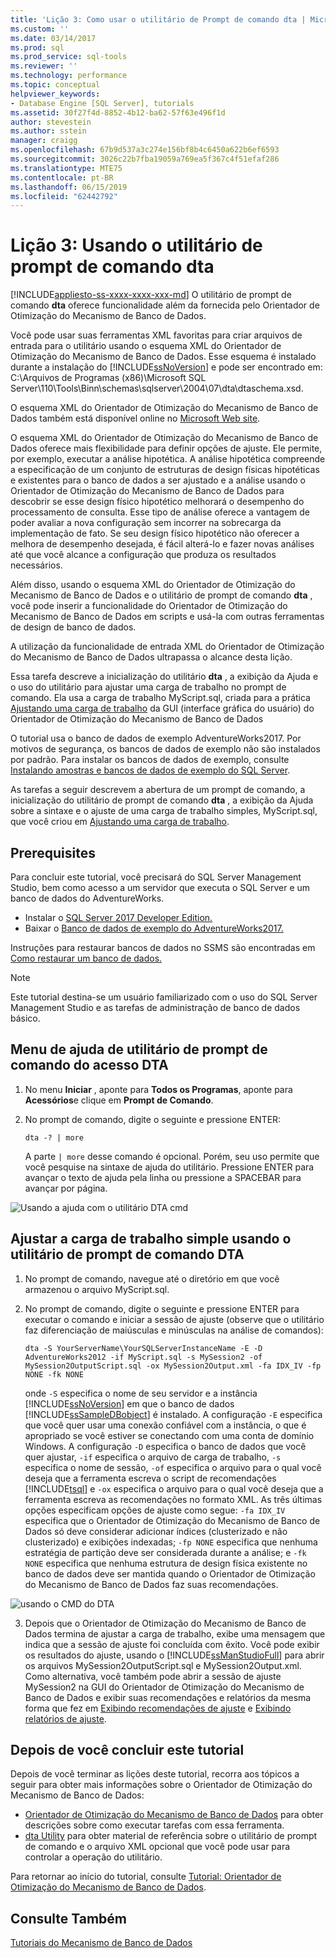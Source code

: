 ```yaml
---
title: 'Lição 3: Como usar o utilitário de Prompt de comando dta | Microsoft Docs'
ms.custom: ''
ms.date: 03/14/2017
ms.prod: sql
ms.prod_service: sql-tools
ms.reviewer: ''
ms.technology: performance
ms.topic: conceptual
helpviewer_keywords:
- Database Engine [SQL Server], tutorials
ms.assetid: 30f27f4d-8852-4b12-ba62-57f63e496f1d
author: stevestein
ms.author: sstein
manager: craigg
ms.openlocfilehash: 67b9d537a3c274e156bf8b4c6450a622b6ef6593
ms.sourcegitcommit: 3026c22b7fba19059a769ea5f367c4f51efaf286
ms.translationtype: MTE75
ms.contentlocale: pt-BR
ms.lasthandoff: 06/15/2019
ms.locfileid: "62442792"
---
```

# <a name="lesson-3-using-the-dta-command-prompt-utility"></a>Lição 3: Usando o utilitário de prompt de comando dta
[!INCLUDE[appliesto-ss-xxxx-xxxx-xxx-md](../../includes/appliesto-ss-xxxx-xxxx-xxx-md.md)]
O utilitário de prompt de comando **dta** oferece funcionalidade além da fornecida pelo Orientador de Otimização do Mecanismo de Banco de Dados.  
  
Você pode usar suas ferramentas XML favoritas para criar arquivos de entrada para o utilitário usando o esquema XML do Orientador de Otimização do Mecanismo de Banco de Dados. Esse esquema é instalado durante a instalação do [!INCLUDE[ssNoVersion](../../includes/ssnoversion-md.md)] e pode ser encontrado em: C:\Arquivos de Programas (x86)\Microsoft SQL Server\110\Tools\Binn\schemas\sqlserver\2004\07\dta\dtaschema.xsd.  
  
O esquema XML do Orientador de Otimização do Mecanismo de Banco de Dados também está disponível online no [Microsoft Web site](https://go.microsoft.com/fwlink/?linkid=43100&clcid=0x409).  
  
O esquema XML do Orientador de Otimização do Mecanismo de Banco de Dados oferece mais flexibilidade para definir opções de ajuste. Ele permite, por exemplo, executar a análise hipotética. A análise hipotética compreende a especificação de um conjunto de estruturas de design físicas hipotéticas e existentes para o banco de dados a ser ajustado e a análise usando o Orientador de Otimização do Mecanismo de Banco de Dados para descobrir se esse design físico hipotético melhorará o desempenho do processamento de consulta. Esse tipo de análise oferece a vantagem de poder avaliar a nova configuração sem incorrer na sobrecarga da implementação de fato. Se seu design físico hipotético não oferecer a melhora de desempenho desejada, é fácil alterá-lo e fazer novas análises até que você alcance a configuração que produza os resultados necessários.  
  
Além disso, usando o esquema XML do Orientador de Otimização do Mecanismo de Banco de Dados e o utilitário de prompt de comando **dta** , você pode inserir a funcionalidade do Orientador de Otimização do Mecanismo de Banco de Dados em scripts e usá-la com outras ferramentas de design de banco de dados.  
  
A utilização da funcionalidade de entrada XML do Orientador de Otimização do Mecanismo de Banco de Dados ultrapassa o alcance desta lição.  
  
Essa tarefa descreve a inicialização do utilitário **dta** , a exibição da Ajuda e o uso do utilitário para ajustar uma carga de trabalho no prompt de comando. Ela usa a carga de trabalho MyScript.sql, criada para a prática [Ajustando uma carga de trabalho](lesson-2-using-database-engine-tuning-advisor.md#tuning-a-workload) da GUI (interface gráfica do usuário) do Orientador de Otimização do Mecanismo de Banco de Dados  
  
O tutorial usa o banco de dados de exemplo AdventureWorks2017. Por motivos de segurança, os bancos de dados de exemplo não são instalados por padrão. Para instalar os bancos de dados de exemplo, consulte [Instalando amostras e bancos de dados de exemplo do SQL Server](https://docs.microsoft.com/sql/samples/adventureworks-install-configure).  
  
As tarefas a seguir descrevem a abertura de um prompt de comando, a inicialização do utilitário de prompt de comando **dta** , a exibição da Ajuda sobre a sintaxe e o ajuste de uma carga de trabalho simples, MyScript.sql, que você criou em [Ajustando uma carga de trabalho](../../tools/dta/lesson-1-1-tuning-a-workload.md).  

## <a name="prerequisites"></a>Prerequisites 

Para concluir este tutorial, você precisará do SQL Server Management Studio, bem como acesso a um servidor que executa o SQL Server e um banco de dados do AdventureWorks.

- Instalar o [SQL Server 2017 Developer Edition.](https://www.microsoft.com/sql-server/sql-server-downloads)
- Baixar o [Banco de dados de exemplo do AdventureWorks2017.](https://docs.microsoft.com/sql/samples/adventureworks-install-configure)


Instruções para restaurar bancos de dados no SSMS são encontradas em [Como restaurar um banco de dados.](https://docs.microsoft.com/sql/relational-databases/backup-restore/restore-a-database-backup-using-ssms?view=sql-server-2017)

  >[!NOTE]
  > Este tutorial destina-se um usuário familiarizado com o uso do SQL Server Management Studio e as tarefas de administração de banco de dados básico. 

## <a name="access-dta-command-prompt-utility-help-menu"></a>Menu de ajuda de utilitário de prompt de comando do acesso DTA
  
  
1.  No menu **Iniciar** , aponte para **Todos os Programas**, aponte para **Acessórios**e clique em **Prompt de Comando**.  
  
2.  No prompt de comando, digite o seguinte e pressione ENTER:  
  
    ```  
    dta -? | more  
    ```  
  
    A parte `| more` desse comando é opcional. Porém, seu uso permite que você pesquise na sintaxe de ajuda do utilitário. Pressione ENTER para avançar o texto de ajuda pela linha ou pressione a SPACEBAR para avançar por página.  

  ![Usando a ajuda com o utilitário DTA cmd](media/dta-tutorials/dta-cmd-help.png)

## <a name="tune-simple-workload-using-the-dta-command-prompt-utility"></a>Ajustar a carga de trabalho simple usando o utilitário de prompt de comando DTA  


  
1.  No prompt de comando, navegue até o diretório em que você armazenou o arquivo MyScript.sql.  
  
2.  No prompt de comando, digite o seguinte e pressione ENTER para executar o comando e iniciar a sessão de ajuste (observe que o utilitário faz diferenciação de maiúsculas e minúsculas na análise de comandos):  
  
    ```  
    dta -S YourServerName\YourSQLServerInstanceName -E -D AdventureWorks2012 -if MyScript.sql -s MySession2 -of MySession2OutputScript.sql -ox MySession2Output.xml -fa IDX_IV -fp NONE -fk NONE  
    ```  
  
    onde `-S` especifica o nome de seu servidor e a instância [!INCLUDE[ssNoVersion](../../includes/ssnoversion-md.md)] em que o banco de dados [!INCLUDE[ssSampleDBobject](../../includes/sssampledbobject-md.md)] é instalado. A configuração `-E` especifica que você quer usar uma conexão confiável com a instância, o que é apropriado se você estiver se conectando com uma conta de domínio Windows. A configuração `-D` especifica o banco de dados que você quer ajustar, `-if` especifica o arquivo de carga de trabalho, `-s` especifica o nome de sessão, `-of` especifica o arquivo para o qual você deseja que a ferramenta escreva o script de recomendações [!INCLUDE[tsql](../../includes/tsql-md.md)] e `-ox` especifica o arquivo para o qual você deseja que a ferramenta escreva as recomendações no formato XML. As três últimas opções especificam opções de ajuste como segue: `-fa IDX_IV` especifica que o Orientador de Otimização do Mecanismo de Banco de Dados só deve considerar adicionar índices (clusterizado e não clusterizado) e exibições indexadas; `-fp NONE` especifica que nenhuma estratégia de partição deve ser considerada durante a análise; e `-fk NONE` especifica que nenhuma estrutura de design física existente no banco de dados deve ser mantida quando o Orientador de Otimização do Mecanismo de Banco de Dados faz suas recomendações.  

  ![usando o CMD do DTA](media/dta-tutorials/dta-cmd.png)
  
3.  Depois que o Orientador de Otimização do Mecanismo de Banco de Dados termina de ajustar a carga de trabalho, exibe uma mensagem que indica que a sessão de ajuste foi concluída com êxito. Você pode exibir os resultados do ajuste, usando o [!INCLUDE[ssManStudioFull](../../includes/ssmanstudiofull-md.md)] para abrir os arquivos MySession2OutputScript.sql e MySession2Output.xml. Como alternativa, você também pode abrir a sessão de ajuste MySession2 na GUI do Orientador de Otimização do Mecanismo de Banco de Dados e exibir suas recomendações e relatórios da mesma forma que fez em [Exibindo recomendações de ajuste](../../tools/dta/lesson-1-2-viewing-tuning-recommendations.md) e [Exibindo relatórios de ajuste](../../tools/dta/lesson-1-3-viewing-tuning-reports.md).  
  
 
## <a name="after-you-finish-this-tutorial"></a>Depois de você concluir este tutorial  
Depois de você terminar as lições deste tutorial, recorra aos tópicos a seguir para obter mais informações sobre o Orientador de Otimização do Mecanismo de Banco de Dados:  
  
-   [Orientador de Otimização do Mecanismo de Banco de Dados](../../relational-databases/performance/database-engine-tuning-advisor.md) para obter descrições sobre como executar tarefas com essa ferramenta. 
-   [dta Utility](../../tools/dta/dta-utility.md) para obter material de referência sobre o utilitário de prompt de comando e o arquivo XML opcional que você pode usar para controlar a operação do utilitário.  
  
Para retornar ao início do tutorial, consulte [Tutorial: Orientador de Otimização do Mecanismo de Banco de Dados](../../tools/dta/tutorial-database-engine-tuning-advisor.md).  
  
## <a name="see-also"></a>Consulte Também  
[Tutoriais do Mecanismo de Banco de Dados](../../relational-databases/database-engine-tutorials.md)  
    
